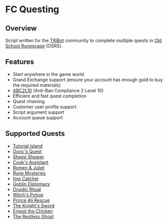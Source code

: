 # FC Questing

## Overview
Script written for the [TRiBot](https://tribot.org/forums/) community to complete multiple quests in
[Old School Runescape](https://oldschool.runescape.com/) (OSRS).

## Features
- Start anywhere in the game world
- Grand Exchange support (ensure your account has enough gold to buy the required materials)
- [ABC2L10](https://tribot.org/forums/topic/60719-tribot-release-9300_0-abc2/) (Anti-Ban Compliance 2 Level 10)
- Efficient and fast quest completion
- Quest chaining
- Customer user profile support
- Script argument support
- Account queue support

## Supported Quests
- [Tutorial Island](http://oldschoolrunescape.wikia.com/wiki/Tutorial_Island)
- [Doric's Quest](http://oldschoolrunescape.wikia.com/wiki/Doric%27s_Quest)
- [Sheep Shearer](http://oldschoolrunescape.wikia.com/wiki/Sheep_Shearer)
- [Cook's Assistant](http://oldschoolrunescape.wikia.com/wiki/Cook%27s_Assistant)
- [Romeo & Juliet](http://oldschoolrunescape.wikia.com/wiki/Romeo_%26_Juliet)
- [Rune Mysteries](http://oldschoolrunescape.wikia.com/wiki/Rune_Mysteries)
- [Imp Catcher](http://oldschoolrunescape.wikia.com/wiki/Imp_Catcher)
- [Goblin Diplomacy](http://oldschoolrunescape.wikia.com/wiki/Goblin_Diplomacy)
- [Druidic Ritual](http://oldschoolrunescape.wikia.com/wiki/Druidic_Ritual)
- [Witch's Potion](http://oldschoolrunescape.wikia.com/wiki/Witch%27s_Potion)
- [Prince Ali Rescue](http://oldschoolrunescape.wikia.com/wiki/Prince_Ali_Rescue)
- [The Knight's Sword](http://oldschoolrunescape.wikia.com/wiki/The_Knight%27s_Sword)
- [Ernest the Chicken](http://oldschoolrunescape.wikia.com/wiki/Ernest_the_Chicken)
- [The Restless Ghost](http://oldschoolrunescape.wikia.com/wiki/The_Restless_Ghost)
